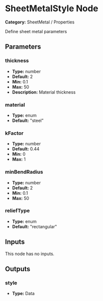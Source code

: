 
# SheetMetalStyle Node

**Category:** SheetMetal / Properties

Define sheet metal parameters

## Parameters


### thickness
- **Type:** number
- **Default:** 2
- **Min:** 0.1
- **Max:** 50
- **Description:** Material thickness


### material
- **Type:** enum
- **Default:** "steel"





### kFactor
- **Type:** number
- **Default:** 0.44
- **Min:** 0
- **Max:** 1



### minBendRadius
- **Type:** number
- **Default:** 2
- **Min:** 0.1
- **Max:** 50



### reliefType
- **Type:** enum
- **Default:** "rectangular"





## Inputs

This node has no inputs.

## Outputs


### style
- **Type:** Data




